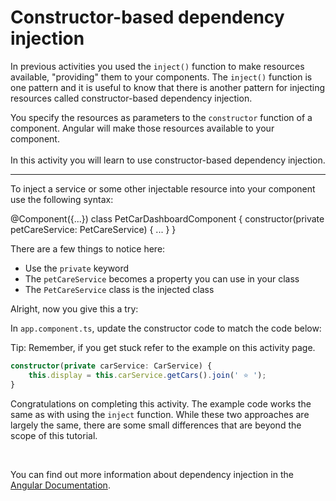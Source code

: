 # Constructor-based dependency injection

In previous activities you used the `inject()` function to make resources available, "providing" them to your components. The `inject()` function is one pattern and it is useful to know that there is another pattern for injecting resources called constructor-based dependency injection.

You specify the resources as parameters to the `constructor` function of a component. Angular will make those resources available to your component.
<br><br>
In this activity you will learn to use constructor-based dependency injection.

<hr>

To inject a service or some other injectable resource into your component use the following syntax:

<docs-code language="ts" highlight="[3]">
@Component({...})
class PetCarDashboardComponent {
    constructor(private petCareService: PetCareService) {
        ...
    }
}
</docs-code>

There are a few things to notice here:

- Use the `private` keyword
- The `petCareService` becomes a property you can use in your class
- The `PetCareService` class is the injected class

Alright, now you give this a try:

<docs-workflow>

<docs-step title="Update the code to use constructor-based DI">

In `app.component.ts`, update the constructor code to match the code below:

Tip: Remember, if you get stuck refer to the example on this activity page.

```ts
constructor(private carService: CarService) {
    this.display = this.carService.getCars().join(' ⭐️ ');
}
```

</docs-step>

</docs-workflow>

Congratulations on completing this activity. The example code works the same as with using the `inject` function. While these two approaches are largely the same, there are some small differences that are beyond the scope of this tutorial.

<br>

You can find out more information about dependency injection in the [Angular Documentation](guide/di).
